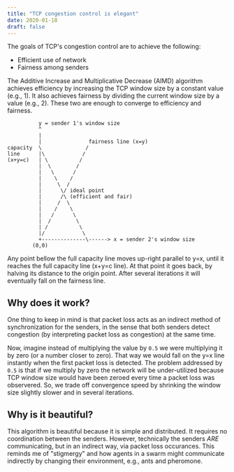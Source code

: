 ```yaml
---
title: "TCP congestion control is elegant"
date: 2020-01-18
draft: false
---
```


The goals of TCP's congestion control are to achieve the following:

- Efficient use of network
- Fairness among senders

The Additive Increase and Multiplicative Decrease (AIMD) algorithm
achieves efficiency by increasing the TCP window size by a constant value (e.g., 1).
It also achieves fairness by dividing the current window size by a value (e.g., 2).
These two are enough to converge to efficiency and fairness.

```text
          y = sender 1's window size
          ^
          |
          |               fairness line (x=y)
capacity  \              /
line      |\            /
(x+y=c)   | \          /
          |  \        /
          |   \      /
          |    \    /
          |     \  /
          |      \/ ideal point
          |      /\ (efficient and fair)
          |     /  \
          |    /    \
          |   /      \
          |  /        \
          | /          \
          |/            \
          +--------------\------> x = sender 2's window size
        (0,0)
```

Any point bellow the full capacity line moves up-right parallel to y=x, until it reaches the full capacity line (x+y=c line).
At that point it goes back, by halving its distance to the origin point.
After several iterations it will eventually fall on the fairness line.

## Why does it work?

One thing to keep in mind is that packet loss acts as an indirect method of synchronization for the senders,
in the sense that both senders detect congestion (by interpreting packet loss as congestion) at the same time.

Now, imagine instead of multiplying the value by `0.5` we were multiplying it by zero (or a number closer to zero).
That way we would fall on the y=x line instantly when the first packet loss is detected.
The problem addressed by `0.5` is that if we multiply by zero the network will
be under-utilized because TCP window size would have been zeroed every time a
packet loss was observered.
So, we trade off convergence speed by shrinking the window size slightly slower and in several iterations.

## Why is it beautiful?

This algorithm is beautiful because it is simple and distributed.
It requires no coordination between the senders.
However, technically the senders *ARE* communicating, but in an indirect way, via packet loss occurances.
This reminds me of "stigmergy" and how agents in a swarm might communicate indirectly by changing their environment,
e.g., ants and pheromone.
